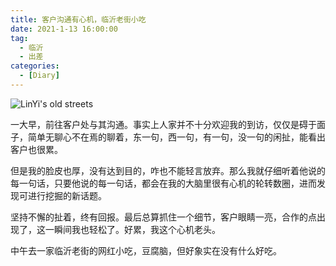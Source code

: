 ```yaml
---
title: 客户沟通有心机，临沂老街小吃
date: 2021-1-13 16:00:00
tag: 
  - 临沂
  - 出差
categories:
  - [Diary]
---
```


![LinYi's old streets](https://oss.xknife.net/LinYi_old_streets.jpg)

一大早，前往客户处与其沟通。事实上人家并不十分欢迎我的到访，仅仅是碍于面子，简单无聊心不在焉的聊着，东一句，西一句，有一句，没一句的闲扯，能看出客户也很累。

但是我的脸皮也厚，没有达到目的，咋也不能轻言放弃。那么我就仔细听着他说的每一句话，只要他说的每一句话，都会在我的大脑里很有心机的轮转数圈，进而发现可进行挖掘的新话题。

坚持不懈的扯着，终有回报。最后总算抓住一个细节，客户眼睛一亮，合作的点出现了，这一瞬间我也轻松了。好累，我这个心机老头。

中午去一家临沂老街的网红小吃，豆腐脑，但好象实在没有什么好吃。

